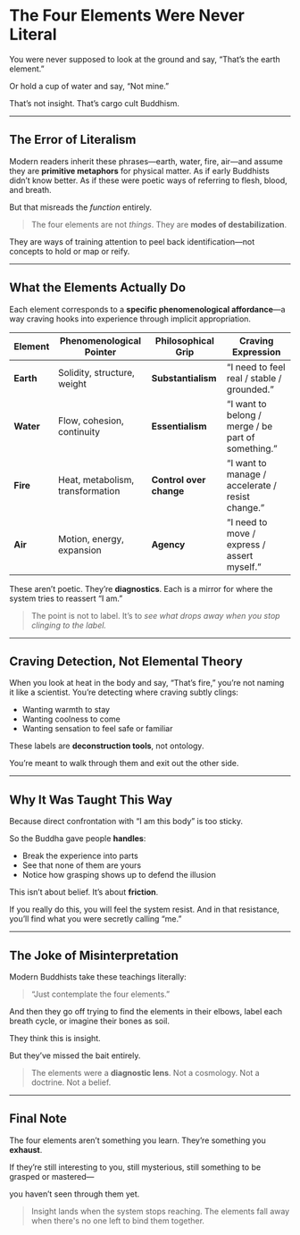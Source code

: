 # The Four Elements Were Never Literal

You were never supposed to look at the ground and say, “That’s the earth element.”

Or hold a cup of water and say, “Not mine.”

That’s not insight. That’s cargo cult Buddhism.

---

## The Error of Literalism

Modern readers inherit these phrases—earth, water, fire, air—and assume they are **primitive metaphors** for physical matter. As if early Buddhists didn’t know better. As if these were poetic ways of referring to flesh, blood, and breath.

But that misreads the *function* entirely.

> The four elements are not *things*. They are **modes of destabilization**.

They are ways of training attention to peel back identification—not concepts to hold or map or reify.

---

## What the Elements Actually Do

Each element corresponds to a **specific phenomenological affordance**—a way craving hooks into experience through implicit appropriation.

| Element | Phenomenological Pointer | Philosophical Grip | Craving Expression |
|--------|---------------------------|---------------------|---------------------|
| **Earth** | Solidity, structure, weight | **Substantialism** | “I need to feel real / stable / grounded.” |
| **Water** | Flow, cohesion, continuity | **Essentialism** | “I want to belong / merge / be part of something.” |
| **Fire** | Heat, metabolism, transformation | **Control over change** | “I want to manage / accelerate / resist change.” |
| **Air** | Motion, energy, expansion | **Agency** | “I need to move / express / assert myself.” |

These aren’t poetic. They’re **diagnostics**. Each is a mirror for where the system tries to reassert “I am.”

> The point is not to label. It’s to *see what drops away when you stop clinging to the label.*

---

## Craving Detection, Not Elemental Theory

When you look at heat in the body and say, “That’s fire,” you’re not naming it like a scientist. You’re detecting where craving subtly clings:

- Wanting warmth to stay
- Wanting coolness to come
- Wanting sensation to feel safe or familiar

These labels are **deconstruction tools**, not ontology.

You’re meant to walk through them and exit out the other side.

---

## Why It Was Taught This Way

Because direct confrontation with “I am this body” is too sticky.

So the Buddha gave people **handles**:

- Break the experience into parts
- See that none of them are yours
- Notice how grasping shows up to defend the illusion

This isn’t about belief. It’s about **friction**.

If you really do this, you will feel the system resist.
And in that resistance, you’ll find what you were secretly calling “me.”

---

## The Joke of Misinterpretation

Modern Buddhists take these teachings literally:

> “Just contemplate the four elements.”

And then they go off trying to find the elements in their elbows, label each breath cycle, or imagine their bones as soil.

They think this is insight.

But they’ve missed the bait entirely.

> The elements were a **diagnostic lens**. Not a cosmology. Not a doctrine. Not a belief.

---

## Final Note

The four elements aren’t something you learn.
They’re something you **exhaust**.

If they’re still interesting to you, still mysterious, still something to be grasped or mastered—

you haven’t seen through them yet.

> Insight lands when the system stops reaching.
> The elements fall away when there's no one left to bind them together.

